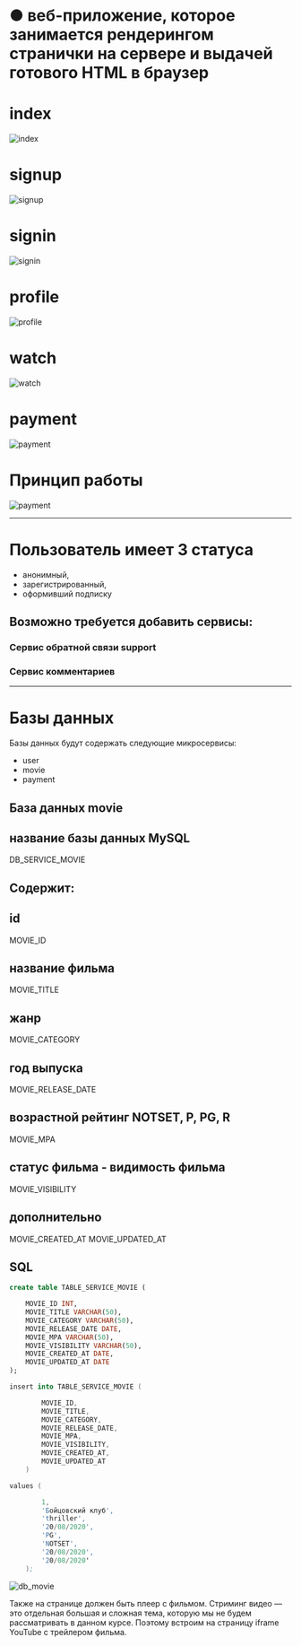 # ●	веб-приложение, которое занимается рендерингом странички на сервере и выдачей готового HTML в браузер

# index

![index](png/index.png)

# signup

![signup](png/signup.png)

# signin

![signin](png/signin.png)

# profile

![profile](png/profile.png)

# watch

![watch](png/watch.png)

# payment

![payment](png/payment.png)

# Принцип работы

![payment](png/payment.png)

---

# Пользователь имеет 3 статуса

* анонимный, 
* зарегистрированный, 
* оформивший подписку

## Возможно требуется добавить сервисы:

### Сервис обратной связи support

### Сервис комментариев

---

# Базы данных

Базы данных будут содержать следующие микросервисы:

* user
* movie
* payment

## База данных movie

## название базы данных MySQL

DB_SERVICE_MOVIE

Содержит:
---

## id 

MOVIE_ID

## название фильма

MOVIE_TITLE

## жанр 

MOVIE_CATEGORY

## год выпуска

MOVIE_RELEASE_DATE

## возрастной рейтинг NOTSET, P, PG, R

MOVIE_MPA

## статус фильма - видимость фильма

MOVIE_VISIBILITY

## дополнительно

MOVIE_CREATED_AT
MOVIE_UPDATED_AT

## SQL

``` sql
create table TABLE_SERVICE_MOVIE (

	MOVIE_ID INT,
	MOVIE_TITLE VARCHAR(50),
	MOVIE_CATEGORY VARCHAR(50),
	MOVIE_RELEASE_DATE DATE,
	MOVIE_MPA VARCHAR(50),
	MOVIE_VISIBILITY VARCHAR(50),
	MOVIE_CREATED_AT DATE,
	MOVIE_UPDATED_AT DATE
); 
```

``` s
insert into TABLE_SERVICE_MOVIE (

		MOVIE_ID,
		MOVIE_TITLE,
		MOVIE_CATEGORY,
		MOVIE_RELEASE_DATE,
		MOVIE_MPA,
		MOVIE_VISIBILITY,
		MOVIE_CREATED_AT,
		MOVIE_UPDATED_AT
	)
```

``` s
values (

		1,
		'Бойцовский клуб',
		'thriller',
		'20/08/2020',
		'PG',
		'NOTSET',
		'20/08/2020',
		'20/08/2020'
	);
```

![db_movie](png/db_movie.png)

Также на странице должен быть плеер с фильмом. Стриминг видео — это отдельная большая и сложная тема, которую мы не будем рассматривать в данном курсе. Поэтому встроим на страницу iframe YouTube с трейлером фильма.
